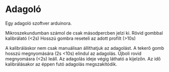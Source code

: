# Adagoló
Egy adagoló szoftver arduinora.

Mikroszekundumban számol de csak másodpercben jelzi ki.
Rövid gombbal kalibrálató (<2s)
Hosszú gombra reseteli az adott profilt (>10s)

A kalibráláskor nem csak manuálisan állíthatjuk az adagolást. 
A tekerő gomb hosszú megnyomására (2s <10s) elindul az adagolás. 
Újboli rovid megnyomásra (<2s) leáll.
Az adagolás ideje végig látható a kijelzőn. 
Az idő kalibrálásakor az éppen futó adagolás megszakítódik.
